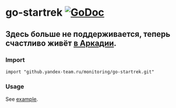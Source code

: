 # go-startrek [![GoDoc](https://godoc.haze.yandex.net/github.yandex-team.ru/monitoring/go-startrek.git?status.svg)](https://godoc.haze.yandex.net/github.yandex-team.ru/monitoring/go-startrek.git)
## Здесь больше не поддерживается, теперь счастливо живёт [в Аркадии](https://a.yandex-team.ru/arc/trunk/arcadia/noc/go-startrek).

### Import

    import "github.yandex-team.ru/monitoring/go-startrek.git"

### Usage

See [example](https://github.yandex-team.ru/monitoring/go-startrek/blob/master/example/get_issue/get_issue.go).
